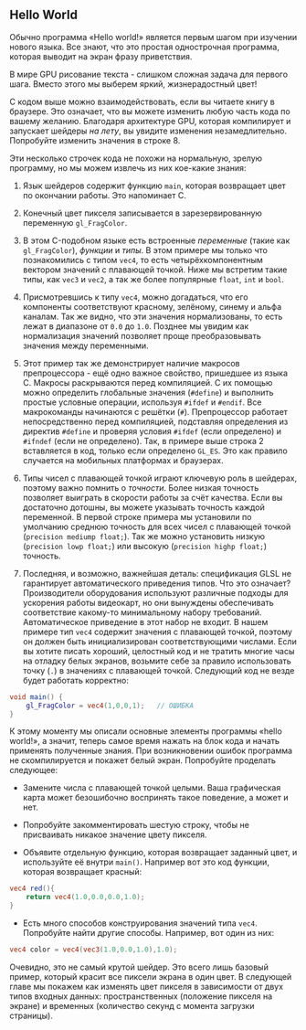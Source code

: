 ## Hello World

Обычно программа «Hello world!» является первым шагом при изучении нового языка. Все знают, что это простая однострочная программа, которая выводит на экран фразу приветствия.

В мире GPU рисование текста - слишком сложная задача для первого шага. Вместо этого мы выберем яркий, жизнерадостный цвет!

<div class="codeAndCanvas" data="hello_world.frag"></div>

С кодом выше можно взаимодействовать, если вы читаете книгу в браузере. Это означает, что вы можете изменить любую часть кода по вашему желанию. Благодаря архитектуре GPU, которая компилирует и запускает шейдеры *на лету*, вы увидите изменения незамедлительно. Попробуйте изменить значения в строке 8.

Эти несколько строчек кода не похожи на нормальную, зрелую программу, но мы можем извлечь из них кое-какие знания:

1. Язык шейдеров содержит функцию `main`, которая возвращает цвет по окончании работы. Это напоминает C.

2. Конечный цвет пикселя записывается в зарезервированную переменную `gl_FragColor`.

3. В этом C-подобном языке есть встроенные *переменные* (такие как `gl_FragColor`), *функции* и *типы*. В этом примере мы только что познакомились с типом `vec4`, то есть четырёхкомпонентным вектором значений с плавающей точкой. Ниже мы встретим такие типы, как `vec3` и `vec2`, а так же более популярные `float`, `int` и `bool`.

4. Присмотревшись к типу `vec4`, можно догадаться, что его компоненты соответствуют красному, зелёному, синему и альфа каналам. Так же видно, что эти значения нормализованы, то есть лежат в диапазоне от `0.0` до `1.0`. Позднее мы увидим как нормализация значений позволяет проще преобразовывать значения между переменными.

5. Этот пример так же демонстрирует наличие макросов препроцессора - ещё одно важное свойство, пришедшее из языка C. Макросы раскрываются перед компиляцией. С их помощью можно определить глобальные значения (`#define`) и выполнить простые условные операции, используя `#ifdef` и `#endif`. Все макрокоманды начинаются с решётки (`#`). Препроцессор работает непосредственно перед компиляцией, подставляя определения из директив `#define` и проверяя условия `#ifdef` (если определено) и `#ifndef` (если не определено). Так, в примере выше строка 2 вставляется в код, только если определено `GL_ES`. Это как правило случается на мобильных платформах и браузерах.

6. Типы чисел с плавающей точкой играют ключевую роль в шейдерах, поэтому важно помнить о *точности*. Более низкая точность позволяет выиграть в скорости работы за счёт качества. Если вы достаточно дотошны, вы можете указывать точность каждой переменной. В первой строке примера мы установили по умолчанию среднюю точность для всех чисел с плавающей точкой (`precision mediump float;`). Так же можно установить низкую (`precision lowp float;`) или высокую (`precision highp float;`) точность.

7. Последняя, и возможно, важнейшая деталь: спецификация GLSL не гарантирует автоматического приведения типов. Что это означает? Производители оборудования используют различные подходы для ускорения работы видеокарт, но они вынуждены обеспечивать соответствие какому-то минимальному набору требований. Автоматическое приведение в этот набор не входит. В нашем примере тип `vec4` содержит значения с плавающей точкой, поэтому он должен быть инициализирован соответствующими числами. Если вы хотите писать хороший, целостный код и не тратить многие часы на отладку белых экранов, возьмите себе за правило использовать точку (`.`) в значениях с плавающей точкой. Следующий код не везде будет работать корректно:

```glsl
void main() {
    gl_FragColor = vec4(1,0,0,1);	// ОШИБКА
}
```

К этому моменту мы описали основные элементы программы «hello world!», а значит, теперь самое время нажать на блок кода и начать применять полученные знания. При возникновении ошибок программа не скомпилируется и покажет белый экран. Попробуйте проделать следующее:

* Замените числа с плавающей точкой целыми. Ваша графическая карта может безошибочно воспринять такое поведение, а может и нет.

* Попробуйте закомментировать шестую строку, чтобы не присваивать никакое значение цвету пикселя.

* Объявите отдельную функцию, которая возвращает заданный цвет, и используйте её внутри `main()`. Например вот это код функции, которая возвращает красный:

```glsl
vec4 red(){
    return vec4(1.0,0.0,0.0,1.0);
}
```

* Есть много способов конструирования значений типа `vec4`. Попробуйте найти другие способы. Например, вот один из них:

```glsl
vec4 color = vec4(vec3(1.0,0.0,1.0),1.0);
```

Очевидно, это не самый крутой шейдер. Это всего лишь базовый пример, который красит все пиксели экрана в один цвет. В следующей главе мы покажем как изменять цвет пикселя в зависимости от двух типов входных данных: пространственных (положение пикселя на экране) и временных (количество секунд с момента загрузки страницы).
